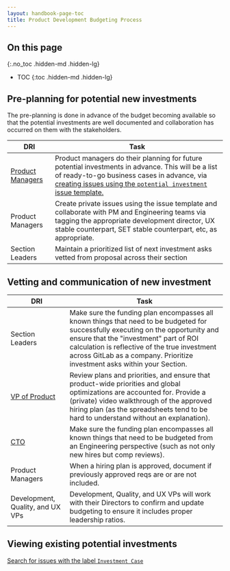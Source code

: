 ```yaml
---
layout: handbook-page-toc
title: Product Development Budgeting Process
---
```


## On this page
{:.no_toc .hidden-md .hidden-lg}

- TOC
{:toc .hidden-md .hidden-lg}

## Pre-planning for potential new investments

The pre-planning is done in advance of the budget becoming available so that the potential investments are well documented and collaboration has occurred on them with the stakeholders.

| DRI | Task | 
| --- | --- | 
| [Product Managers](/job-families/product/product-manager/) | Product managers do their planning for future potential investments in advance.  This will be a list of ready-to-go business cases in advance, via [creating issues using the `potential investment` issue template.](https://gitlab.com/gitlab-com/Product/-/issues/new?issuable_template=Investment-Case) |
| Product Managers | Create private issues using the issue template and collaborate with PM and Engineering teams via tagging the appropriate development director, UX stable counterpart, SET stable counterpart, etc, as appropriate. |
| Section Leaders | Maintain a prioritized list of next investment asks vetted from proposal across their section |

## Vetting and communication of new investment 

| DRI | Task |
| --- | --- | 
| Section Leaders | Make sure the funding plan encompasses all known things that need to be budgeted for successfully executing on the opportunity and ensure that the "investment" part of ROI calculation is reflective of the true investment across GitLab as a company. Prioritize investment asks within your Section. |
| [VP of Product](https://gitlab.com/david) | Review plans and priorities, and ensure that product-wide priorities and global optimizations are accounted for. Provide a (private) video walkthrough of the approved hiring plan (as the spreadsheets tend to be hard to understand without an explanation). |
| [CTO](https://gitlab.com/edjdev) | Make sure the funding plan encompasses all known things that need to be budgeted from an Engineering perspective (such as not only new hires but comp reviews). | 
| Product Managers | When a hiring plan is approved, document if previously approved reqs are or are not included. |
| Development, Quality, and UX VPs |  Development, Quality, and UX VPs will work with their Directors to confirm and update budgeting to ensure it includes proper leadership ratios. |

## Viewing existing potential investments

[Search for issues with the label `Investment Case`](https://gitlab.com/gitlab-com/Product/-/issues?scope=all&state=opened&label_name[]=Investment%20Case)
